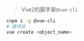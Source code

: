 <!-- 
title: 02-Vue脚手架
sort: 
--> 

> Vue2的脚手架`@vue-cli`

```bash
cnpm i -g @vue-cli
# 建项目
vue create <object_name>
```

